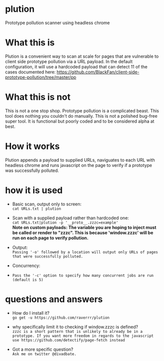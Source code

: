 # plution
Prototype pollution scanner using headless chrome


# What this is
Plution is a convenient way to scan at scale for pages that are vulnerable to client side prototype pollution via a URL payload. In the default configuration, it will use a hardcoded payload that can detect 11 of the cases documented here: https://github.com/BlackFan/client-side-prototype-pollution/tree/master/pp

# What this is not
This is not a one stop shop. Prototype pollution is a complicated beast. This tool does nothing you couldn't do manually. This is not a polished bug-free super tool. It is functional but poorly coded and to be considered alpha at best.

# How it works
Plution appends a payload to supplied URLs, naviguates to each URL with headless chrome and runs javascript on the page to verify if a prototype was successfully polluted.

# how it is used
* Basic scan, output only to screen:<br />
 `cat URLs.txt | plution`

* Scan with a supplied payload rather than hardcoded one:<br />
`cat URLs.txt|plution -p '__proto__.zzzc=example'`<br />
**Note on custom payloads: The variable you are hoping to inject must be called or render to "zzzc". This is because 'window.zzzc' will be run on each page to verify pollution.**

* Output:<br />
`Passing '-o' followed by a location will output only URLs of pages that were successfully polluted.`

* Concurrency:<br />
* `Pass the '-c' option to specify how many concurrent jobs are run (default is 5)`

# questions and answers
* How do I install it?<br />
`go get -u https://github.com/raverrr/plution`

* why specifically limit it to checking if window.zzzc is defined?<br />
`zzzc is a short pattern that is unlikely to already be in a prototype. If you want more freedom in regards to the javascript use https://github.com/detectify/page-fetch instead`

* Got a more specific question?<br />
`Ask me on twitter @divadbate.`


